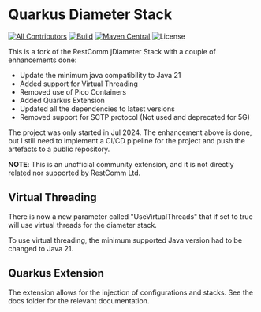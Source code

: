# Quarkus Diameter Stack

<!-- ALL-CONTRIBUTORS-BADGE:START - Do not remove or modify this section -->
[![All Contributors](https://img.shields.io/badge/all_contributors-1-orange.svg?style=flat-square)](#contributors-) <!-- ALL-CONTRIBUTORS-BADGE:END -->
[![Build](https://github.com/eddiecarpenter/go-jdiameter/actions/workflows/build.yml/badge.svg)](https://github.com/eddiecarpenter/go-jdiameter/actions/workflows/build.yml)
[![Maven Central](https://img.shields.io/maven-central/v/io.quarkiverse.quarkus-zookeeper/quarkus-zookeeper.svg?label=Maven%20Central&style=flat-square)](https://search.maven.org/artifact/io.quarkiverse.quarkus-zookeeper/quarkus-zookeeper)
![License](https://img.shields.io/github/license/eddiecarpenter/go-jdiameter)

This is a fork of the RestComm jDiameter Stack with a couple of enhancements done:

- Update the minimum java compatibility to Java 21
- Added support for Virtual Threading
- Removed use of Pico Containers
- Added Quarkus Extension
- Updated all the dependencies to latest versions
- Removed support for SCTP protocol (Not used and deprecated for 5G)

The project was only started in Jul 2024. The enhancement above is done, but I still need to implement a CI/CD pipeline
for the project and push the artefacts to a public repository.

**NOTE**: This is an unofficial community extension, and it is not directly related nor supported by RestComm Ltd.

## Virtual Threading

There is now a new parameter called "UseVirtualThreads" that if set to true will use virtual threads for the diameter
stack.

To use virtual threading, the minimum supported Java version had to be changed to Java 21.

## Quarkus Extension

The extension allows for the injection of configurations and stacks.
See the docs folder for the relevant documentation.

